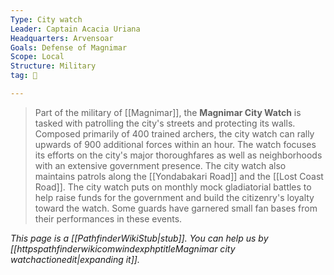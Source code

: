 ```yaml
---
Type: City watch
Leader: Captain Acacia Uriana
Headquarters: Arvensoar
Goals: Defense of Magnimar
Scope: Local
Structure: Military
tag: 👥

---
```


> Part of the military of [[Magnimar]], the **Magnimar City Watch** is tasked with patrolling the city's streets and protecting its walls. Composed primarily of 400 trained archers, the city watch can rally upwards of 900 additional forces within an hour.
> The watch focuses its efforts on the city's major thoroughfares as well as neighborhoods with an extensive government presence. The city watch also maintains patrols along the [[Yondabakari Road]] and the [[Lost Coast Road]].
> The city watch puts on monthly mock gladiatorial battles to help raise funds for the government and build the citizenry's loyalty toward the watch. Some guards have garnered small fan bases from their performances in these events.



*This page is a [[PathfinderWikiStub|stub]]. You can help us by [[httpspathfinderwikicomwindexphptitleMagnimar city watchactionedit|expanding it]].*








